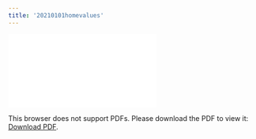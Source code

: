 ```yaml
---
title: '20210101homevalues'
---
```

<object data="/2021_01_01_home_values.pdf" type="application/pdf" width="1000px" height="1000px">
    <embed src="/2021_01_01_home_values.pdf">
        <p>This browser does not support PDFs. Please download the PDF to view it: <a href="/2021_01_01_home_values.pdf">Download PDF</a>.</p>
    </embed>
</object>
